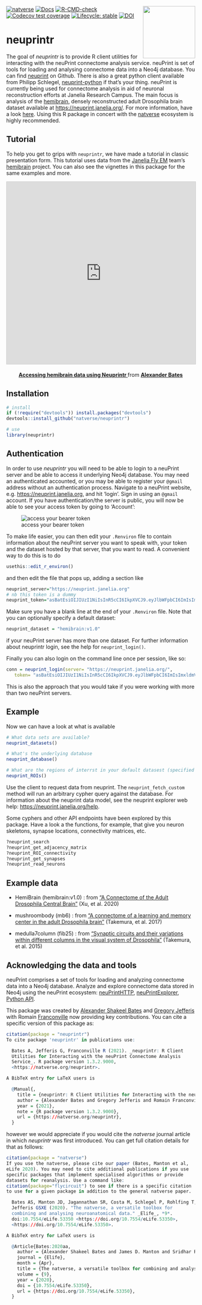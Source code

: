 <!-- README.md is generated from README.Rmd. Please edit that file -->

<!-- badges: start -->

[![natverse](https://img.shields.io/badge/natverse-Part%20of%20the%20natverse-a241b6)](https://natverse.github.io)
[![Docs](https://img.shields.io/badge/docs-100%25-brightgreen.svg)](http://natverse.github.io/neuprintr/reference/)
[![R-CMD-check](https://github.com/natverse/neuprintr/actions/workflows/R-CMD-check.yaml/badge.svg)](https://github.com/natverse/neuprintr/actions/workflows/R-CMD-check.yaml)
<img src="man/figures/logo.svg" align="right" height="139" /> [![Codecov
test
coverage](https://codecov.io/gh/natverse/neuprintr/branch/master/graph/badge.svg)](https://app.codecov.io/gh/natverse/neuprintr?branch=master)
[![Lifecycle:
stable](https://img.shields.io/badge/lifecycle-stable-brightgreen.svg)](https://www.tidyverse.org/lifecycle/#stable)
[![DOI](https://zenodo.org/badge/DOI/10.5281/zenodo.3843544.svg)](https://doi.org/10.5281/zenodo.3843544)
<!-- badges: end -->

# neuprintr

The goal of *neuprintr* is to provide R client utilities for interacting
with the neuPrint connectome analysis service. neuPrint is set of tools
for loading and analysing connectome data into a Neo4j database. You can
find [neuprint](https://github.com/connectome-neuprint/neuPrint) on
Github. There is also a great python client available from Philipp
Schlegel,
[neuprint-python](https://github.com/schlegelp/neuprint-python) if
that’s your thing. neuPrint is currently being used for connectome
analysis in aid of neuronal reconstruction efforts at Janelia Research
Campus. The main focus is analysis of the
[hemibrain](https://www.janelia.org/project-team/flyem/hemibrain),
densely reconstructed adult Drosophila brain dataset available at
<https://neuprint.janelia.org/>. For more information, have a look
[here](https://neuprint.janelia.org/help). Using this R package in
concert with the [natverse](https://github.com/natverse/natverse)
ecosystem is highly recommended.

## Tutorial

To help you get to grips with `neuprintr`, we have made a tutorial in
classic presentation form. This tutorial uses data from the [Janelia Fly
EM](https://www.janelia.org/project-team/flyem) team’s
[hemibrain](https://www.biorxiv.org/content/10.1101/2020.01.21.911859v1)
project. You can also see the vignettes in this package for the same
examples and more.

<p align="center">

<iframe src="https://www.slideshare.net/slideshow/embed_code/key/GcE2Blzz02nfhM" width="595" height="485" frameborder="0" marginwidth="0" marginheight="0" scrolling="no" style="border:1px solid #CCC; border-width:1px; margin-bottom:5px; max-width: 100%;" allowfullscreen>

</iframe>

</p>

<div align="center" style="margin-bottom:5px">

<strong>
<a href="https://www.slideshare.net/AlexBates4/accessing-hemibrain-data-using-neuprintr-225098909" title="Accessing hemibrain data using Neuprintr " target="_blank">Accessing
hemibrain data using Neuprintr </a> </strong> from
<strong><a href="https://www.slideshare.net/AlexBates4" target="_blank">Alexander
Bates</a></strong>

</div>

## Installation

``` r
# install
if (!require("devtools")) install.packages("devtools")
devtools::install_github("natverse/neuprintr")

# use 
library(neuprintr)
```

## Authentication

In order to use *neuprintr* you will need to be able to login to a
neuPrint server and be able to access it underlying Neo4j database. You
may need an authenticated accounted, or you may be able to register your
`@gmail` address without an authentication process. Navigate to a
neuPrint website, e.g. <https://neuprint.janelia.org>, and hit ‘login’.
Sign in using an `@gmail` account. If you have authentication/the server
is public, you will now be able to see your access token by going to
‘Account’:

<figure>
<img
src="https://raw.githubusercontent.com/natverse/neuprintr/master/inst/images/bearertoken.png"
alt="access your bearer token" />
<figcaption aria-hidden="true">access your bearer token</figcaption>
</figure>

To make life easier, you can then edit your `.Renviron` file to contain
information about the neuPrint server you want to speak with, your token
and the dataset hosted by that server, that you want to read. A
convenient way to do this is to do

``` r
usethis::edit_r_environ()
```

and then edit the file that pops up, adding a section like

``` r
neuprint_server="https://neuprint.janelia.org"
# nb this token is a dummy
neuprint_token="asBatEsiOIJIUzI1NiIsInR5cCI6IkpXVCJ9.eyJlbWFpbCI6ImIsImxldmVsIjoicmVhZHdyaXRlIiwiaW1hZ2UtdXJsIjoiaHR0cHM7Ly9saDQuZ29vZ2xldXNlcmNvbnRlbnQuY29tLy1QeFVrTFZtbHdmcy9BQUFBQUFBQUFBDD9BQUFBQUFBQUFBQS9BQ0hpM3JleFZMeEI4Nl9FT1asb0dyMnV0QjJBcFJSZlI6MTczMjc1MjU2HH0.jhh1nMDBPl5A1HYKcszXM518NZeAhZG9jKy3hzVOWEU"
```

Make sure you have a blank line at the end of your `.Renviron` file.
Note that you can optionally specify a default dataset:

``` r
neuprint_dataset = "hemibrain:v1.0"
```

if your neuPrint server has more than one dataset. For further
information about neuprintr login, see the help for `neuprint_login()`.

Finally you can also login on the command line once per session, like
so:

``` r
conn = neuprint_login(server= "https://neuprint.janelia.org/",
   token= "asBatEsiOIJIUzI1NiIsInR5cCI6IkpXVCJ9.eyJlbWFpbCI6ImIsImxldmVsIjoicmVhZHdyaXRlIiwiaW1hZ2UtdXJsIjoiaHR0cHM7Ly9saDQuZ29vZ2xldXNlcmNvbnRlbnQuY29tLy1QeFVrTFZtbHdmcy9BQUFBQUFBQUFBDD9BQUFBQUFBQUFBQS9BQ0hpM3JleFZMeEI4Nl9FT1asb0dyMnV0QjJBcFJSZlI6MTczMjc1MjU2HH0.jhh1nMDBPl5A1HYKcszXM518NZeAhZG9jKy3hzVOWEU")
```

This is also the approach that you would take if you were working with
more than two neuPrint servers.

## Example

Now we can have a look at what is available

``` r
# What data sets are available?
neuprint_datasets()

# What's the underlying database
neuprint_database()

# What are the regions of interrst in your default datasest (specified in R.environ, see ?neuprint_login)
neuprint_ROIs()
```

Use the client to request data from neuprint. The
`neuprint_fetch_custom` method will run an arbitrary cypher query
against the database. For information about the neuprint data model, see
the neuprint explorer web help: <https://neuprint.janelia.org/help>.

Some cyphers and other API endpoints have been explored by this package.
Have a look a the functions, for example, that give you neuron
skeletons, synapse locations, connectivity matrices, etc.

``` r
?neuprint_search
?neuprint_get_adjacency_matrix
?neuprint_ROI_connectivity
?neuprint_get_synapses
?neuprint_read_neurons
```

## Example data

- HemiBrain (hemibrain:v1.0) : from [“A Connectome of the Adult
  Drosophila Central
  Brain”](https://www.biorxiv.org/content/10.1101/2020.01.21.911859v1)
  (Xu, et al. 2020)

- mushroombody (mb6) : from [“A connectome of a learning and memory
  center in the adult Drosophila
  brain”](https://elifesciences.org/articles/26975) (Takemura, et
  al. 2017)

- medulla7column (fib25) : from [“Synaptic circuits and their variations
  within different columns in the visual system of
  Drosophila”](https://www.pnas.org/content/112/44/13711) (Takemura, et
  al. 2015)

## Acknowledging the data and tools

neuPrint comprises a set of tools for loading and analyzing connectome
data into a Neo4j database. Analyze and explore connectome data stored
in Neo4j using the neuPrint ecosystem:
[neuPrintHTTP](https://github.com/connectome-neuprint/neuPrintHTTP),
[neuPrintExplorer](https://github.com/connectome-neuprint/neuPrintExplorer),
[Python API](https://github.com/connectome-neuprint/neuprint-python).

This package was created by [Alexander Shakeel
Bates](https://scholar.google.com/citations?user=BOVTiXIAAAAJ&hl=en) and
[Gregory Jefferis](https://en.wikipedia.org/wiki/Gregory_Jefferis) with
Romain
[Franconville](https://scholar.google.com/citations?user=I7yBLlsAAAAJ&hl=en)
now providing key contributions. You can cite a specific version of this
package as:

``` r
citation(package = "neuprintr")
To cite package 'neuprintr' in publications use:

  Bates A, Jefferis G, Franconville R (2021). _neuprintr: R Client
  Utilities for Interacting with the neuPrint Connectome Analysis
  Service_. R package version 1.3.2.9000,
  <https://natverse.org/neuprintr>.

A BibTeX entry for LaTeX users is

  @Manual{,
    title = {neuprintr: R Client Utilities for Interacting with the neuPrint Connectome Analysis Service},
    author = {Alexander Bates and Gregory Jefferis and Romain Franconville},
    year = {2021},
    note = {R package version 1.3.2.9000},
    url = {https://natverse.org/neuprintr},
  }
```

however we would appreciate if you would cite the *natverse* journal
article in which *neuprintr* was first introduced. You can get full
citation details for that as follows:

``` r
citation(package = "natverse")
If you use the natverse, please cite our paper (Bates, Manton et al,
eLife 2020). You may need to cite additional publications if you use
specific packages that implement specialised algorithms or provide
datasets for reanalysis. Use a command like:
citation(package="flycircuit") to see if there is a specific citation
to use for a given package in addition to the general natverse paper.

  Bates AS, Manton JD, Jagannathan SR, Costa M, Schlegel P, Rohlfing T,
  Jefferis GSXE (2020). "The natverse, a versatile toolbox for
  combining and analysing neuroanatomical data." _Elife_, *9*.
  doi:10.7554/eLife.53350 <https://doi.org/10.7554/eLife.53350>,
  <https://doi.org/10.7554/eLife.53350>.

A BibTeX entry for LaTeX users is

  @Article{Bates:2020aa,
    author = {Alexander Shakeel Bates and James D. Manton and Sridhar R. Jagannathan and Marta Costa and Philipp Schlegel and Torsten Rohlfing and Gregory S. X. E. Jefferis},
    journal = {Elife},
    month = {Apr},
    title = {The natverse, a versatile toolbox for combining and analysing neuroanatomical data},
    volume = {9},
    year = {2020},
    doi = {10.7554/eLife.53350},
    url = {https://doi.org/10.7554/eLife.53350},
  }
```
